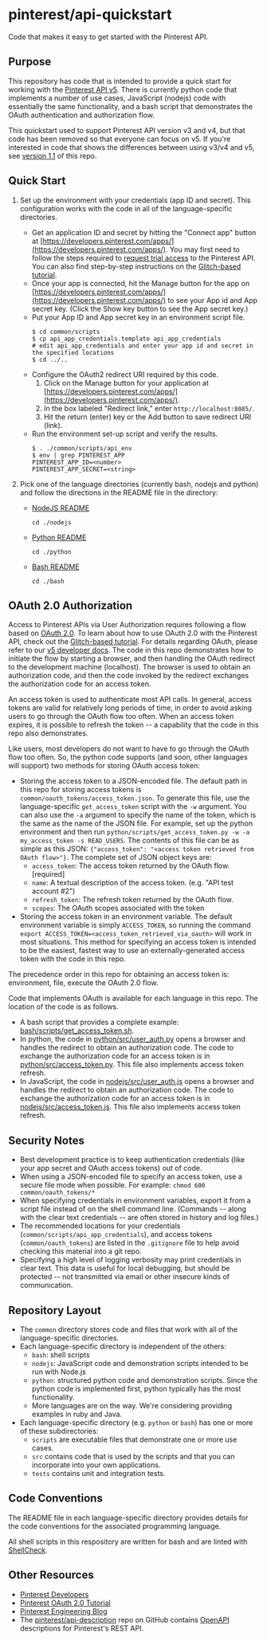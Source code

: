 # pinterest/api-quickstart

Code that makes it easy to get started with the Pinterest API.

## Purpose

This repository has code that is intended to provide a quick start for working with the [Pinterest API v5](https://developers.pinterest.com/docs/api/v5/). There is currently python code that implements a number of use cases, JavaScript (nodejs) code with essentially the same functionality, and a bash script that demonstrates the OAuth authentication and authorization flow.

This quickstart used to support Pinterest API version v3 and v4, but that code has been removed so that everyone can focus on v5. If you're interested in code that shows the differences between using v3/v4 and v5, see [version 1.1](https://github.com/pinterest/api-quickstart/releases/tag/v1.1) of this repo.

## Quick Start

1. Set up the environment with your credentials (app ID and secret). This configuration works with the code in all of the language-specific directories.

   * Get an application ID and secret by hitting the "Connect app" button at [https://developers.pinterest.com/apps/](https://developers.pinterest.com/apps/). You may first need to follow the steps required to [request trial access](https://developers.pinterest.com/docs/getting-started/getting-access/) to the Pinterest API. You can also find step-by-step instructions on the [Glitch-based tutorial](https://pinterest-oauth-tutorial.glitch.me/).
   * Once your app is connected, hit the Manage button for the app on [https://developers.pinterest.com/apps/](https://developers.pinterest.com/apps/) to see your App id and App secret key. (Click the Show key button to see the App secret key.)
   * Put your App ID and App secret key in an environment script file.
     ```
     $ cd common/scripts
     $ cp api_app_credentials.template api_app_credentials
     # edit api_app_credentials and enter your app id and secret in the specified locations
     $ cd ../..
     ```
   * Configure the OAuth2 redirect URI required by this code.
     1. Click on the Manage button for your application at [https://developers.pinterest.com/apps/](https://developers.pinterest.com/apps/).
     2. In the box labeled "Redirect link," enter `http://localhost:8085/`.
     3. Hit the return (enter) key or the Add button to save redirect URI (link).
   * Run the environment set-up script and verify the results.
     ```
     $ . ./common/scripts/api_env
     $ env | grep PINTEREST_APP
     PINTEREST_APP_ID=<number>
     PINTEREST_APP_SECRET=<string>
     ```

2. Pick one of the language directories (currently bash, nodejs and python) and follow the directions in the README file in the directory:
   * [NodeJS README](./nodejs/README.md)
     ```
     cd ./nodejs
     ```
   * [Python README](./python/README.md)
     ```
     cd ./python
     ```
   * [Bash README](./bash/README.md)
     ```
     cd ./bash
     ```

## OAuth 2.0 Authorization

Access to Pinterest APIs via User Authorization requires following a flow based on [OAuth 2.0](https://tools.ietf.org/html/rfc6749). To learn about how to use OAuth 2.0 with the Pinterest API, check out the [Glitch-based tutorial](https://pinterest-oauth-tutorial.glitch.me/). For details regarding OAuth, please refer to our [v5 developer docs](https://developers.pinterest.com/docs/getting-started/authentication/). The code in this repo demonstrates how to initiate the flow by starting a browser, and then handling the OAuth redirect to the development machine (localhost). The browser is used to obtain an authorization code, and then the code invoked by the redirect exchanges the authorization code for an access token.

An access token is used to authenticate most API calls. In general, access tokens are valid for relatively long periods of time, in order to avoid asking users to go through the OAuth flow too often. When an access token expires, it is possible to refresh the token -- a capability that the code in this repo also demonstrates.

Like users, most developers do not want to have to go through the OAuth flow too often. So, the python code supports (and soon, other languages will support) two methods for storing OAuth access token:
* Storing the access token to a JSON-encoded file. The default path in this repo for storing access tokens is `common/oauth_tokens/access_token.json`. To generate this file, use the language-specific `get_access_token` script with the `-w` argument. You can also use the `-a` argument to specify the name of the token, which is the same as the name of the JSON file. For example, set up the python environment and then run `python/scripts/get_access_token.py -w -a my_access_token -s READ_USERS`. The contents of this file can be as simple as this JSON: `{"access_token": "<access token retrieved from OAuth flow>"}`. The complete set of JSON object keys are:
   * `access_token`: The access token returned by the OAuth flow. [required]
   * `name`: A textual description of the access token. (e.g. "API test account #2")
   * `refresh_token`: The refresh token returned by the OAuth flow.
   * `scopes`: The OAuth scopes associated with the token
* Storing the access token in an environment variable. The default environment variable is simply `ACCESS_TOKEN`, so running the command `export ACCESS_TOKEN=<access_token_retrieved_via_oauth>` will work in most situations. This method for specifying an access token is intended to be the easiest, fastest way to use an externally-generated access token with the code in this repo.

The precedence order in this repo for obtaining an access token is: environment, file, execute the OAuth 2.0 flow.

Code that implements OAuth is available for each language in this repo. The location of the code is as follows.
   * A bash script that provides a complete example: [bash/scripts/get_access_token.sh](bash/scripts/get_access_token.sh).
   * In python, the code in [python/src/user_auth.py](python/src/user_auth.py) opens a browser and handles the redirect to obtain an authorization code. The code to exchange the authorization code for an access token is in [python/src/access_token.py](python/src/access_token.py). This file also implements access token refresh.
   * In JavaScript, the code in [nodejs/src/user_auth.js](nodejs/src/user_auth.js) opens a browser and handles the redirect to obtain an authorization code. The code to exchange the authorization code for an access token is in [nodejs/src/access_token.js](nodejs/src/access_token.js). This file also implements access token refresh.

## Security Notes

* Best development practice is to keep authentication credentials (like your app secret and OAuth access tokens) out of code.
* When using a JSON-encoded file to specify an access token, use a secure file mode when possible. For example: `chmod 600 common/oauth_tokens/*`
* When specifying credentials in environment variables, export it from a script file instead of on the shell command line. (Commands -- along with the clear text credentials -- are often stored in history and log files.)
* The recommended locations for your credentials (`common/scripts/api_app_credentials`), and access tokens (`common/oauth_tokens`) are listed in the `.gitignore` file to help avoid checking this material into a git repo.
* Specifying a high level of logging verbosity may print credentials in clear text. This data is useful for local debugging, but should be protected -- not transmitted via email or other insecure kinds of communication.

## Repository Layout

* The `common` directory stores code and files that work with all of the language-specific directories.
* Each language-specific directory is independent of the others:
  * `bash`: shell scripts
  * `nodejs`: JavaScript code and demonstration scripts intended to be run with Node.js
  * `python`: structured python code and demonstration scripts. Since the python code is implemented first, python typically has the most functionality.
  * More languages are on the way. We're considering providing examples in ruby and Java.
* Each language-specific directory (e.g. `python` or `bash`) has one or more of these subdirectories:
  * `scripts` are executable files that demonstrate one or more use cases.
  * `src` contains code that is used by the scripts and that you can incorporate into your own applications.
  * `tests` contains unit and integration tests.

## Code Conventions

The README file in each language-specific directory provides details for the code conventions for the associated programming language.

All shell scripts in this respository are written for bash and are linted with [ShellCheck](https://www.shellcheck.net/).

## Other Resources

  * [Pinterest Developers](https://developers.pinterest.com/)
  * [Pinterest OAuth 2.0 Tutorial](https://pinterest-oauth-tutorial.glitch.me/)
  * [Pinterest Engineering Blog](https://medium.com/pinterest-engineering)
  * The [pinterest/api-description](https://github.com/pinterest/api-description) repo on GitHub contains [OpenAPI](https://www.openapis.org/) descriptions for Pinterest's REST API.

